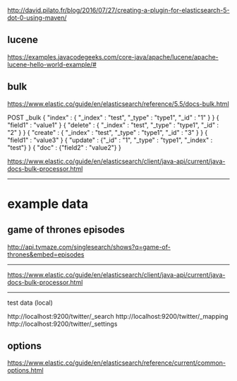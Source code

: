 http://david.pilato.fr/blog/2016/07/27/creating-a-plugin-for-elasticsearch-5-dot-0-using-maven/



## lucene

https://examples.javacodegeeks.com/core-java/apache/lucene/apache-lucene-hello-world-example/#



## bulk


https://www.elastic.co/guide/en/elasticsearch/reference/5.5/docs-bulk.html

POST _bulk
{ "index" : { "_index" : "test", "_type" : "type1", "_id" : "1" } }
{ "field1" : "value1" }
{ "delete" : { "_index" : "test", "_type" : "type1", "_id" : "2" } }
{ "create" : { "_index" : "test", "_type" : "type1", "_id" : "3" } }
{ "field1" : "value3" }
{ "update" : {"_id" : "1", "_type" : "type1", "_index" : "test"} }
{ "doc" : {"field2" : "value2"} }


https://www.elastic.co/guide/en/elasticsearch/client/java-api/current/java-docs-bulk-processor.html


----

# example data

## game of thrones episodes
http://api.tvmaze.com/singlesearch/shows?q=game-of-thrones&embed=episodes


-----

https://www.elastic.co/guide/en/elasticsearch/client/java-api/current/java-docs-bulk-processor.html

----

test data (local)

http://localhost:9200/twitter/_search
http://localhost:9200/twitter/_mapping
http://localhost:9200/twitter/_settings



## options
https://www.elastic.co/guide/en/elasticsearch/reference/current/common-options.html

